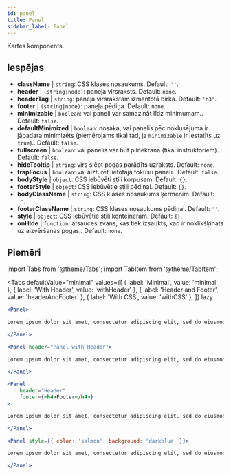 ```yaml
---
id: panel 
title: Panel
sidebar_label: Panel
---
```


Kartes komponents.

## Iespējas

* __className__ | `string`: CSS klases nosaukums. Default: `''`.
* __header__ | `(string|node)`: paneļa virsraksts. Default: `none`.
* __headerTag__ | `string`: paneļa virsrakstam izmantotā birka. Default: `'h3'`.
* __footer__ | `(string|node)`: paneļa pēdiņa. Default: `none`.
* __minimizable__ | `boolean`: vai paneli var samazināt līdz minimumam.. Default: `false`.
* __defaultMinimized__ | `boolean`: nosaka, vai panelis pēc noklusējuma ir jāpadara minimizēts (piemērojams tikai tad, ja `minimizable` ir iestatīts uz `true`).. Default: `false`.
* __fullscreen__ | `boolean`: vai panelis var būt pilnekrāna (tikai instruktoriem).. Default: `false`.
* __hideTooltip__ | `string`: virs slēpt pogas parādīts uzraksts. Default: `none`.
* __trapFocus__ | `boolean`: vai aizturēt lietotāja fokusu panelī.. Default: `false`.
* __bodyStyle__ | `object`: CSS iebūvēti stili korpusam. Default: `{}`.
* __footerStyle__ | `object`: CSS iebūvētie stili pēdiņai. Default: `{}`.
* __bodyClassName__ | `string`: CSS klases nosaukums ķermenim. Default: `''`.
* __footerClassName__ | `string`: CSS klases nosaukums pēdiņai. Default: `''`.
* __style__ | `object`: CSS iebūvētie stili konteineram. Default: `{}`.
* __onHide__ | `function`: atsauces zvans, kas tiek izsaukts, kad ir noklikšķināts uz aizvēršanas pogas.. Default: `none`.


## Piemēri

import Tabs from '@theme/Tabs';
import TabItem from '@theme/TabItem';

<Tabs
    defaultValue="minimal"
    values={[
        { label: 'Minimal', value: 'minimal' },
        { label: 'With Header', value: 'withHeader' },
        { label: 'Header and Footer', value: 'headerAndFooter' },
        { label: 'With CSS', value: 'withCSS' },
    ]}
    lazy
>

<TabItem value="minimal">

```jsx live
<Panel>

Lorem ipsum dolor sit amet, consectetur adipiscing elit, sed do eiusmod tempor incididunt ut labore et dolore magna aliqua. Ut enim ad minim veniam, quis nostrud exercitation ullamco laboris nisi ut aliquip ex ea commodo consequat. Duis aute irure dolor in reprehenderit in voluptate velit esse cillum dolore eu fugiat nulla pariatur. Excepteur sint occaecat cupidatat non proident, sunt in culpa qui officia deserunt mollit anim id est laborum.

</Panel>
```

</TabItem>

<TabItem value="withHeader">

```jsx live
<Panel header="Panel with Header">

Lorem ipsum dolor sit amet, consectetur adipiscing elit, sed do eiusmod tempor incididunt ut labore et dolore magna aliqua. Ut enim ad minim veniam, quis nostrud exercitation ullamco laboris nisi ut aliquip ex ea commodo consequat. Duis aute irure dolor in reprehenderit in voluptate velit esse cillum dolore eu fugiat nulla pariatur. Excepteur sint occaecat cupidatat non proident, sunt in culpa qui officia deserunt mollit anim id est laborum.

</Panel>
```

</TabItem>

<TabItem value="headerAndFooter">

```jsx live
<Panel 
    header="Header" 
    footer={<h4>Footer</h4>}
>

Lorem ipsum dolor sit amet, consectetur adipiscing elit, sed do eiusmod tempor incididunt ut labore et dolore magna aliqua. Ut enim ad minim veniam, quis nostrud exercitation ullamco laboris nisi ut aliquip ex ea commodo consequat. Duis aute irure dolor in reprehenderit in voluptate velit esse cillum dolore eu fugiat nulla pariatur. Excepteur sint occaecat cupidatat non proident, sunt in culpa qui officia deserunt mollit anim id est laborum.

</Panel>
```

</TabItem>

<TabItem value="withCSS">

```jsx live
<Panel style={{ color: 'salmon', background: 'darkblue' }}>

Lorem ipsum dolor sit amet, consectetur adipiscing elit, sed do eiusmod tempor incididunt ut labore et dolore magna aliqua. Ut enim ad minim veniam, quis nostrud exercitation ullamco laboris nisi ut aliquip ex ea commodo consequat. Duis aute irure dolor in reprehenderit in voluptate velit esse cillum dolore eu fugiat nulla pariatur. Excepteur sint occaecat cupidatat non proident, sunt in culpa qui officia deserunt mollit anim id est laborum.

</Panel>
```

</TabItem>

</Tabs>
